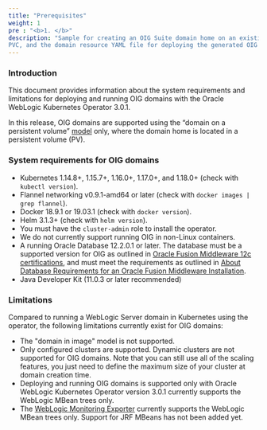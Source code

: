 ```yaml
---
title: "Prerequisites"
weight: 1
pre : "<b>1. </b>"
description: "Sample for creating an OIG Suite domain home on an existing PV or
PVC, and the domain resource YAML file for deploying the generated OIG domain."
---
```


### Introduction

This document provides information about the system requirements and limitations for deploying and running OIG domains with the Oracle WebLogic Kubernetes Operator 3.0.1.

In this release, OIG domains are supported using the “domain on a persistent volume”
[model](https://oracle.github.io/weblogic-kubernetes-operator/userguide/managing-domains/choosing-a-model/) only, where the domain home is located in a persistent volume (PV).

### System requirements for OIG domains

* Kubernetes 1.14.8+, 1.15.7+, 1.16.0+, 1.17.0+, and 1.18.0+ (check with `kubectl version`).
* Flannel networking v0.9.1-amd64 or later (check with `docker images | grep flannel`).
* Docker 18.9.1 or 19.03.1 (check with `docker version`).
* Helm 3.1.3+ (check with `helm version`).
* You must have the `cluster-admin` role to install the operator.
* We do not currently support running OIG in non-Linux containers.
* A running Oracle Database 12.2.0.1 or later. The database must be a supported version for OIG as outlined in [Oracle Fusion Middleware 12c certifications](https://www.oracle.com/technetwork/middleware/fmw-122140-certmatrix-5763476.xlsx), and must meet the requirements as outlined in [About Database Requirements for an Oracle Fusion Middleware Installation](http://www.oracle.com/pls/topic/lookup?ctx=fmw122140&id=GUID-4D3068C8-6686-490A-9C3C-E6D2A435F20A).
* Java Developer Kit (11.0.3 or later recommended)

### Limitations

Compared to running a WebLogic Server domain in Kubernetes using the operator, the
following limitations currently exist for OIG domains:

* The "domain in image" model is not supported.
* Only configured clusters are supported.  Dynamic clusters are not supported for
  OIG domains.  Note that you can still use all of the scaling features,
  you just need to define the maximum size of your cluster at domain creation time.
* Deploying and running OIG domains is supported only with Oracle WebLogic Kubernetes Operator version 3.0.1
  currently supports the WebLogic MBean trees only.  
* The [WebLogic Monitoring Exporter](https://github.com/oracle/weblogic-monitoring-exporter)
  currently supports the WebLogic MBean trees only.  Support for JRF MBeans has not
  been added yet.


